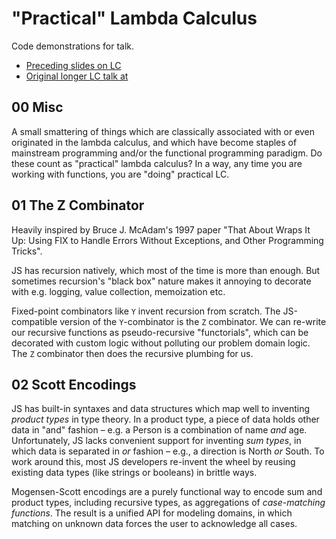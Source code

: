 # "Practical" Lambda Calculus

Code demonstrations for talk.

- [Preceding slides on LC](https://speakerdeck.com/glebec/lambda-calc-talk-consensys-condensed-version)
- [Original longer LC talk at](https://github.com/glebec/lambda-talk)

## 00 Misc

A small smattering of things which are classically associated with or even originated in the lambda calculus, and which have become staples of mainstream programming and/or the functional programming paradigm. Do these count as "practical" lambda calculus? In a way, any time you are working with functions, you are "doing" practical LC.

## 01 The Z Combinator

Heavily inspired by Bruce J. McAdam's 1997 paper "That About Wraps It Up: Using FIX to Handle Errors Without Exceptions, and Other Programming Tricks".

JS has recursion natively, which most of the time is more than enough. But sometimes recursion's "black box" nature makes it annoying to decorate with e.g. logging, value collection, memoization etc.

Fixed-point combinators like `Y` invent recursion from scratch. The JS-compatible version of the `Y`-combinator is the `Z` combinator. We can re-write our recursive functions as pseudo-recursive "functorials", which can be decorated with custom logic without polluting our problem domain logic. The `Z` combinator then does the recursive plumbing for us.

## 02 Scott Encodings

JS has built-in syntaxes and data structures which map well to inventing _product types_ in type theory. In a product type, a piece of data holds other data in "and" fashion – e.g. a Person is a combination of name _and_ age. Unfortunately, JS lacks convenient support for inventing _sum types_, in which data is separated in _or_ fashion – e.g., a direction is North _or_ South. To work around this, most JS developers re-invent the wheel by reusing existing data types (like strings or booleans) in brittle ways.

Mogensen-Scott encodings are a purely functional way to encode sum and product types, including recursive types, as aggregations of _case-matching functions_. The result is a unified API for modeling domains, in which matching on unknown data forces the user to acknowledge all cases.
